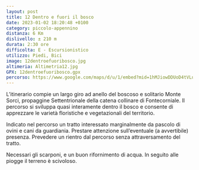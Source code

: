 ```yaml
---
layout: post
title: 12 Dentro e fuori il bosco
date: 2023-01-02 18:20:48 +0100
category: piccolo-appennino
distanza: 6 Km
dislivello:	± 210 m
durata:	2:30 ore
difficolta:	E - Escursionistico
utilizzo: Piedi, Bici
image: 12dentroefuoribosco.jpg
altimeria: Altimetria12.jpg
GPX: 12dentroefuoribosco.gpx
percorso: https://www.google.com/maps/d/u/1/embed?mid=1hMJiowDDUoD4tVLuZdtOnidZFC_ouc8&ehbc=2E312F
---
```


L’itinerario compie un largo giro ad anello del boscoso e solitario Monte Sorci, propaggine Settentrionale della catena collinare di Fontecorniale. Il percorso si sviluppa quasi interamente dentro il bosco e consente di apprezzare le varietà floristiche e vegetazionali del territorio.

Indicato nel percorso un tratto interessato marginalmente da pascolo di ovini e cani da guardiania. Prestare attenzione sull’eventuale (a avvertibile) presenza. Prevedere un rientro dal percorso senza attraversamento del tratto.

Necessari gli scarponi, e un buon rifornimento di acqua. In seguito alle piogge il terreno è scivoloso. 

